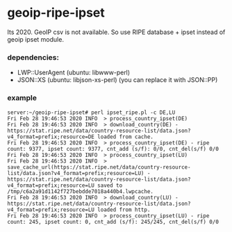 # geoip-ripe-ipset
Its 2020. GeoIP csv is not available. So use RIPE database + ipset instead of geoip ipset module.

### dependencies:
 - LWP::UserAgent (ubuntu: libwww-perl)
 - JSON::XS (ubuntu: libjson-xs-perl) (you can replace it with JSON::PP)
 
 
### example
```
server:~/geoip-ripe-ipset# perl ipset_ripe.pl -c DE,LU
Fri Feb 28 19:46:53 2020 INFO  > process_country_ipset(DE)
Fri Feb 28 19:46:53 2020 INFO  > download_country(DE) - https://stat.ripe.net/data/country-resource-list/data.json?v4_format=prefix;resource=DE loaded from cache.
Fri Feb 28 19:46:53 2020 INFO  > process_country_ipset(DE) - ripe count: 9377, ipset count: 9377, cnt_add (s/f): 0/0, cnt_del(s/f) 0/0
Fri Feb 28 19:46:53 2020 INFO  > process_country_ipset(LU)
Fri Feb 28 19:46:53 2020 INFO  > save_cache_url(https://stat.ripe.net/data/country-resource-list/data.json?v4_format=prefix;resource=LU) - https://stat.ripe.net/data/country-resource-list/data.json?v4_format=prefix;resource=LU saved to /tmp/c6a2a91d1142f727bebdde7018a440b4.lwpcache.
Fri Feb 28 19:46:53 2020 INFO  > download_country(LU) - https://stat.ripe.net/data/country-resource-list/data.json?v4_format=prefix;resource=LU loaded from http.
Fri Feb 28 19:46:53 2020 INFO  > process_country_ipset(LU) - ripe count: 245, ipset count: 0, cnt_add (s/f): 245/245, cnt_del(s/f) 0/0
```
